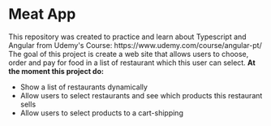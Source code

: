 
<h1>Meat App</h1>
This repository was created to practice and learn about Typescript and Angular from Udemy's Course:
https://www.udemy.com/course/angular-pt/
The goal of this project is create a web site that allows users to choose, order and pay for food in a list of restaurant which this user can select.
<strong>At the moment this project do:</strong>
<ul>
<li>Show a list of restaurants dynamically</li>
<li>Allow users to select restaurants and see which products this restaurant sells</li>
<li>Allow users to select products to a cart-shipping</li>
</ul>
